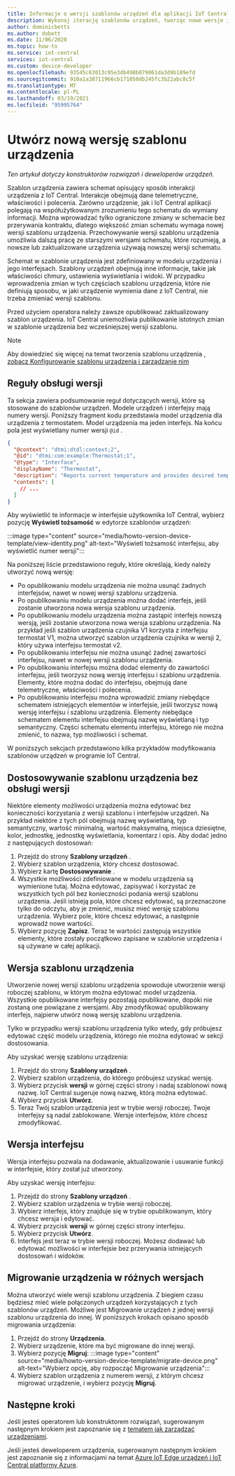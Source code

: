 ```yaml
---
title: Informacje o wersji szablonów urządzeń dla aplikacji IoT Central platformy Azure | Microsoft Docs
description: Wykonaj iterację szablonów urządzeń, tworząc nowe wersje i bez wpływu na urządzenia połączone na żywo
author: dominicbetts
ms.author: dobett
ms.date: 11/06/2020
ms.topic: how-to
ms.service: iot-central
services: iot-central
ms.custom: device-developer
ms.openlocfilehash: 93545c63013c95e3db498b079061da3d9b189efd
ms.sourcegitcommit: 910a1a38711966cb171050db245fc3b22abc8c5f
ms.translationtype: MT
ms.contentlocale: pl-PL
ms.lasthandoff: 03/19/2021
ms.locfileid: "95995764"
---
```

# <a name="create-a-new-device-template-version"></a>Utwórz nową wersję szablonu urządzenia

*Ten artykuł dotyczy konstruktorów rozwiązań i deweloperów urządzeń.*

Szablon urządzenia zawiera schemat opisujący sposób interakcji urządzenia z IoT Central. Interakcje obejmują dane telemetryczne, właściwości i polecenia. Zarówno urządzenie, jak i IoT Central aplikacji polegają na współużytkowanym zrozumieniu tego schematu do wymiany informacji. Można wprowadzać tylko ograniczone zmiany w schemacie bez przerywania kontraktu, dlatego większość zmian schematu wymaga nowej wersji szablonu urządzenia. Przechowywanie wersji szablonu urządzenia umożliwia dalszą pracę ze starszymi wersjami schematu, które rozumieją, a nowsze lub zaktualizowane urządzenia używają nowszej wersji schematu.

Schemat w szablonie urządzenia jest zdefiniowany w modelu urządzenia i jego interfejsach. Szablony urządzeń obejmują inne informacje, takie jak właściwości chmury, ustawienia wyświetlania i widoki. W przypadku wprowadzenia zmian w tych częściach szablonu urządzenia, które nie definiują sposobu, w jaki urządzenie wymienia dane z IoT Central, nie trzeba zmieniać wersji szablonu.

Przed użyciem operatora należy zawsze opublikować zaktualizowany szablon urządzenia. IoT Central uniemożliwia publikowanie istotnych zmian w szablonie urządzenia bez wcześniejszej wersji szablonu.

> [!NOTE]
> Aby dowiedzieć się więcej na temat tworzenia szablonu urządzenia [, zobacz Konfigurowanie szablonu urządzenia i zarządzanie nim](howto-set-up-template.md)

## <a name="versioning-rules"></a>Reguły obsługi wersji

Ta sekcja zawiera podsumowanie reguł dotyczących wersji, które są stosowane do szablonów urządzeń. Modele urządzeń i interfejsy mają numery wersji. Poniższy fragment kodu przedstawia model urządzenia dla urządzenia z termostatem. Model urządzenia ma jeden interfejs. Na końcu pola jest wyświetlany numer wersji `@id` .

```json
{
  "@context": "dtmi:dtdl:context;2",
  "@id": "dtmi:com:example:Thermostat;1",
  "@type": "Interface",
  "displayName": "Thermostat",
  "description": "Reports current temperature and provides desired temperature control.",
  "contents": [
    // ...
  ]
}
```

Aby wyświetlić te informacje w interfejsie użytkownika IoT Central, wybierz pozycję **Wyświetl tożsamość** w edytorze szablonów urządzeń:

:::image type="content" source="media/howto-version-device-template/view-identity.png" alt-text="Wyświetl tożsamość interfejsu, aby wyświetlić numer wersji":::

Na poniższej liście przedstawiono reguły, które określają, kiedy należy utworzyć nową wersję:

* Po opublikowaniu modelu urządzenia nie można usunąć żadnych interfejsów, nawet w nowej wersji szablonu urządzenia.
* Po opublikowaniu modelu urządzenia można dodać interfejs, jeśli zostanie utworzona nowa wersja szablonu urządzenia.
* Po opublikowaniu modelu urządzenia można zastąpić interfejs nowszą wersją, jeśli zostanie utworzona nowa wersja szablonu urządzenia. Na przykład jeśli szablon urządzenia czujnika V1 korzysta z interfejsu termostat V1, można utworzyć szablon urządzenia czujnika w wersji 2, który używa interfejsu termostat v2.
* Po opublikowaniu interfejsu nie można usunąć żadnej zawartości interfejsu, nawet w nowej wersji szablonu urządzenia.
* Po opublikowaniu interfejsu można dodać elementy do zawartości interfejsu, jeśli tworzysz nową wersję interfejsu i szablonu urządzenia. Elementy, które można dodać do interfejsu, obejmują dane telemetryczne, właściwości i polecenia.
* Po opublikowaniu interfejsu można wprowadzić zmiany niebędące schematem istniejących elementów w interfejsie, jeśli tworzysz nową wersję interfejsu i szablonu urządzenia. Elementy niebędące schematem elementu interfejsu obejmują nazwę wyświetlaną i typ semantyczny. Części schematu elementu interfejsu, którego nie można zmienić, to nazwa, typ możliwości i schemat.

W poniższych sekcjach przedstawiono kilka przykładów modyfikowania szablonów urządzeń w programie IoT Central.

## <a name="customize-the-device-template-without-versioning"></a>Dostosowywanie szablonu urządzenia bez obsługi wersji

Niektóre elementy możliwości urządzenia można edytować bez konieczności korzystania z wersji szablonu i interfejsów urządzeń. Na przykład niektóre z tych pól obejmują nazwę wyświetlaną, typ semantyczny, wartość minimalną, wartość maksymalną, miejsca dziesiętne, kolor, jednostkę, jednostkę wyświetlania, komentarz i opis. Aby dodać jedno z następujących dostosowań:

1. Przejdź do strony **Szablony urządzeń** .
1. Wybierz szablon urządzenia, który chcesz dostosować.
1. Wybierz kartę **Dostosowywanie** .
1. Wszystkie możliwości zdefiniowane w modelu urządzenia są wymienione tutaj. Można edytować, zapisywać i korzystać ze wszystkich tych pól bez konieczności podania wersji szablonu urządzenia. Jeśli istnieją pola, które chcesz edytować, są przeznaczone tylko do odczytu, aby je zmienić, musisz mieć wersję szablonu urządzenia. Wybierz pole, które chcesz edytować, a następnie wprowadź nowe wartości.
1. Wybierz pozycję **Zapisz**. Teraz te wartości zastępują wszystkie elementy, które zostały początkowo zapisane w szablonie urządzenia i są używane w całej aplikacji.

## <a name="version-a-device-template"></a>Wersja szablonu urządzenia

Utworzenie nowej wersji szablonu urządzenia spowoduje utworzenie wersji roboczej szablonu, w którym można edytować model urządzenia. Wszystkie opublikowane interfejsy pozostają opublikowane, dopóki nie zostaną one powiązane z wersjami. Aby zmodyfikować opublikowany interfejs, najpierw utwórz nową wersję szablonu urządzenia.

Tylko w przypadku wersji szablonu urządzenia tylko wtedy, gdy próbujesz edytować część modelu urządzenia, którego nie można edytować w sekcji dostosowania.

Aby uzyskać wersję szablonu urządzenia:

1. Przejdź do strony **Szablony urządzeń** .
1. Wybierz szablon urządzenia, do którego próbujesz uzyskać wersję.
1. Wybierz przycisk **wersji** w górnej części strony i nadaj szablonowi nową nazwę. IoT Central sugeruje nową nazwę, którą można edytować.
1. Wybierz przycisk **Utwórz**.
1. Teraz Twój szablon urządzenia jest w trybie wersji roboczej. Twoje interfejsy są nadal zablokowane. Wersje interfejsów, które chcesz zmodyfikować.

## <a name="version-an-interface"></a>Wersja interfejsu

Wersja interfejsu pozwala na dodawanie, aktualizowanie i usuwanie funkcji w interfejsie, który został już utworzony.

Aby uzyskać wersję interfejsu:

1. Przejdź do strony **Szablony urządzeń** .
1. Wybierz szablon urządzenia w trybie wersji roboczej.
1. Wybierz interfejs, który znajduje się w trybie opublikowanym, który chcesz wersja i edytować.
1. Wybierz przycisk **wersji** w górnej części strony interfejsu.
1. Wybierz przycisk **Utwórz**.
1. Interfejs jest teraz w trybie wersji roboczej. Możesz dodawać lub edytować możliwości w interfejsie bez przerywania istniejących dostosowań i widoków.

## <a name="migrate-a-device-across-versions"></a>Migrowanie urządzenia w różnych wersjach

Można utworzyć wiele wersji szablonu urządzenia. Z biegiem czasu będziesz mieć wiele połączonych urządzeń korzystających z tych szablonów urządzeń. Możliwe jest Migrowanie urządzeń z jednej wersji szablonu urządzenia do innej. W poniższych krokach opisano sposób migrowania urządzenia:

1. Przejdź do strony **Urządzenia**.
1. Wybierz urządzenie, które ma być migrowane do innej wersji.
1. Wybierz pozycję **Migruj**:  :::image type="content" source="media/howto-version-device-template/migrate-device.png" alt-text="Wybierz opcję, aby rozpocząć Migrowanie urządzenia":::
1. Wybierz szablon urządzenia z numerem wersji, z którym chcesz migrować urządzenie, i wybierz pozycję **Migruj**.

## <a name="next-steps"></a>Następne kroki

Jeśli jesteś operatorem lub konstruktorem rozwiązań, sugerowanym następnym krokiem jest zapoznanie się z [tematem jak zarządzać urządzeniami](./howto-manage-devices.md).

Jeśli jesteś deweloperem urządzenia, sugerowanym następnym krokiem jest zapoznanie się z informacjami na temat [Azure IoT Edge urządzeń i IoT Central platformy Azure](./concepts-iot-edge.md).
